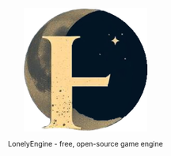 <div a<p align="center">
    <img src="icon.png" width="250" alt="Godot Engine logo">
</p>
LonelyEngine - free, open-source game engine
